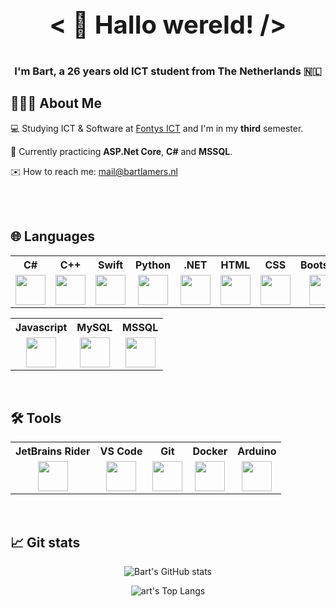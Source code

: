 
<h3 align="center" style="font-size: 40px;">
  < 👋 Hallo wereld! />  
  <h3 align="center">I'm Bart, a 26 years old ICT student from The Netherlands 🇳🇱</h3>
</h3>

## 🙋🏼‍♂️ About Me
<p>💻 Studying ICT & Software at <a href="https://fontys.nl/Over-Fontys/Fontys-Hogeschool-ICT.htm">Fontys ICT</a> and I'm in my <b>third</b> semester.</p>
<p>📖 Currently practicing <b>ASP.Net Core</b>, <b>C#</b> and <b>MSSQL</b>.</p>
<p>✉️ How to reach me: <a href="mailto:mail@bartlamers.nl">mail@bartlamers.nl</a></p>
<br/>
<br/>

## 🌐 Languages

<div align="center">
<table>
  <head>
    <tr>
      <th>C#</th>
      <th>C++</th>
      <th>Swift</th>      
      <th>Python</th>
      <th>.NET</th>     
      <th>HTML</th>
      <th>CSS</th>
      <th>Bootstrap</th>  
    </tr>
  </head>  
  <body>
    <tr>
      <td align="center">
        <a href="#"><img src="https://cdn.jsdelivr.net/gh/devicons/devicon/icons/csharp/csharp-original.svg" style="height: 48px; width: 48px"/></a>
      </td>
      <td align="center">
        <a href="#"><img src="https://cdn.jsdelivr.net/gh/devicons/devicon/icons/cplusplus/cplusplus-original.svg" style="height: 48px; width: 48px"/></a>
      </td>
      <td align="center">
        <a href="#"><img src="https://cdn.jsdelivr.net/gh/devicons/devicon/icons/swift/swift-original.svg" style="height: 48px; width: 48px"/></a>
      </td>      
      <td align="center">
        <a href="#"><img src="https://cdn.jsdelivr.net/gh/devicons/devicon/icons/python/python-original.svg" style="height: 48px; width: 48px"/></a>
      </td>
      <td align="center">
        <a href="#"><img src="https://cdn.jsdelivr.net/gh/devicons/devicon/icons/dot-net/dot-net-plain-wordmark.svg" style="height: 48px; width: 48px"/></a>
      </td>      
      <td align="center">
        <a href="#"><img src="https://cdn.jsdelivr.net/gh/devicons/devicon/icons/html5/html5-original.svg" style="height: 48px; width: 48px"/></a>
      </td>
      <td align="center">
        <a href="#"><img src="https://cdn.jsdelivr.net/gh/devicons/devicon/icons/css3/css3-original.svg" style="height: 48px; width: 48px"/></a>
      </td>
            <td align="center">
        <a href="#"><img src="https://cdn.jsdelivr.net/gh/devicons/devicon/icons/bootstrap/bootstrap-original.svg" style="height: 48px; width: 48px"/></a>
      </td>
    </tr> 
  </body>
</table>
<table>
  <head>
    <tr>
      <th>Javascript</th>  
      <th>MySQL</th>   
      <th>MSSQL</th>
    <tr/>
  </head>
  <body>
    <tr>
      <td align="center">
        <a href="#"><img src="https://cdn.jsdelivr.net/gh/devicons/devicon/icons/javascript/javascript-original.svg" style="height: 48px; width: 48px"/>        </a>
      </td>
      <td align="center">
        <a href="#"><img src="https://cdn.jsdelivr.net/gh/devicons/devicon/icons/mysql/mysql-original-wordmark.svg" style="height: 48px; width: 48px"/></a>
      </td>
      <td align="center">
         <a href="#">
<img src="https://cdn.jsdelivr.net/gh/devicons/devicon/icons/microsoftsqlserver/microsoftsqlserver-plain-wordmark.svg" style="height: 48px; width: 48px" />
         </a>
      </td>
    </tr>
  </body>
</table>
</div>
<br/>

## 🛠 Tools

<div align="center">
<table>
  <head>
    <tr>
      <th>JetBrains Rider</th>
      <th>VS Code</th>
      <th>Git</th>      
      <th>Docker</th>
      <th>Arduino</th>           
    </tr>
  </head>  
  <body>
    <tr>
      <td align="center">
        <a href="#"><img src="https://resources.jetbrains.com/storage/products/company/brand/logos/Rider_icon.svg" style="height: 48px; width: 48px"/></a>
      </td>
      <td align="center">
        <a href="#"><img src="https://cdn.jsdelivr.net/gh/devicons/devicon/icons/vscode/vscode-original.svg" style="height: 48px; width: 48px"/></a>
      </td>
      <td align="center">
        <a href="#"><img src="https://cdn.jsdelivr.net/gh/devicons/devicon/icons/git/git-original.svg" style="height: 48px; width: 48px"/></a>
      </td>         
      <td align="center">
        <a href="#"><img src="https://cdn.jsdelivr.net/gh/devicons/devicon/icons/docker/docker-plain.svg" style="height: 48px; width: 48px"/></a>
      </td>    
      <td align="center">
        <a href="#"><img class="icon-test" src="https://cdn.jsdelivr.net/gh/devicons/devicon/icons/arduino/arduino-original.svg" style="height: 48px; width: 48px"/></a>
      </td>   
    </tr>
  </body>
</table>
</div>
<br/>

## 📈 Git stats

<div align="center">
  
  ![Bart's GitHub stats](https://github-readme-stats.vercel.app/api/?username=LamersBart&count_private=true&show_icons=true&theme=nord)

  ![art's Top Langs](https://github-readme-stats.vercel.app/api/top-langs?username=LamersBart&langs_count=8&layout=compact&theme=nord)
  
</div>
